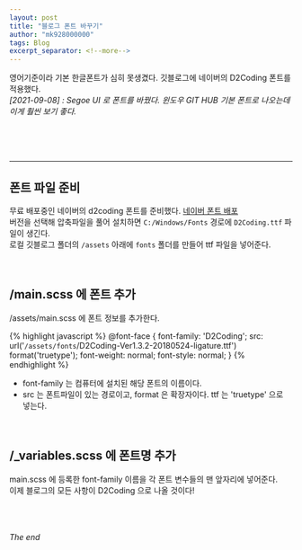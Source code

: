 ```yaml
---
layout: post
title: "블로그 폰트 바꾸기"
author: "mk928000000"
tags: Blog
excerpt_separator: <!--more-->
---
```





영어기준이라 기본 한글폰트가 심히 못생겼다. 깃블로그에 네이버의 D2Coding 폰트를 적용했다.
<br>
 _[2021-09-08] : Segoe UI 로 폰트를 바꿨다. 윈도우 GIT HUB 기본 폰트로 나오는데 이게 훨씬 보기 좋다._
<!--more-->
<br><br><br>
<hr>

## 폰트 파일 준비 
무료 배포중인 네이버의 d2coding 폰트를 준비했다. [네이버 폰트 배포](https://github.com/naver/d2codingfont) <br>
버전을 선택해 압축파일을 풀어 설치하면 `C:/Windows/Fonts` 경로에 `D2Coding.ttf` 파일이 생긴다.<br> 
로컬 깃블로그 폴더의 `/assets` 아래에 `fonts` 폴더를 만들어 ttf 파일을 넣어준다.<br><br><br>

## /main.scss 에 폰트 추가
/assets/main.scss 에 폰트 정보를 추가한다.

{% highlight javascript %}
 @font-face {
 font-family: 'D2Coding';
 src: url('`/assets/fonts`/D2Coding-Ver1.3.2-20180524-ligature.ttf') format('truetype');
 font-weight: normal;
 font-style: normal;
}
{% endhighlight %}

* font-family 는 컴퓨터에 설치된 해당 폰트의 이름이다.
* src 는 폰트파일이 있는 경로이고, format 은 확장자이다. ttf 는 'truetype' 으로 넣는다.
<br><br><br>

## /_variables.scss 에 폰트명 추가

main.scss 에 등록한 font-family 이름을 각 폰트 변수들의 맨 앞자리에 넣어준다.
<br>
이제 블로그의 모든 사항이 D2Coding 으로 나올 것이다!

<br><br><br>
_The end_